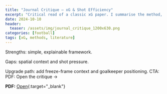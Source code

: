 ```yaml
---
title: "Journal Critique — xG & Shot Efficiency"
excerpt: "Critical read of a classic xG paper. I summarise the method, test the assumptions, and note what holds up vs modern data."
date: 2024-10-10
header:
  teaser: /assets/img/journal_critique_1200x630.png
categories: [football]
tags: [xG, methods, literature]
---
```

Strengths: simple, explainable framework.

Gaps: spatial context and shot pressure.

Upgrade path: add freeze-frame context and goalkeeper positioning.
CTA: PDF: Open the critique →

**PDF:** [Open](/Sarvesh%27s%20Journal%20Critique.pdf){:target="_blank"}

